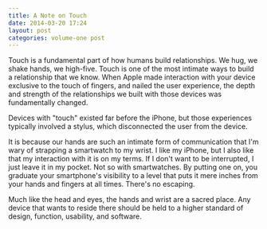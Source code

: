 ```yaml
---
title: A Note on Touch
date: 2014-03-20 17:24
layout: post
categories: volume-one post
---
```

Touch is a fundamental part of how humans build relationships. We hug, we shake hands, we high-five. Touch is one of the most intimate ways to build a relationship that we know. When Apple made interaction with your device exclusive to the touch of fingers, and nailed the user experience, the depth and strength of the relationships we built with those devices was fundamentally changed. 

<aside>Devices with "touch" existed far before the iPhone, but those experiences typically involved a stylus, which disconnected the user from the device.</aside> 

It is because our hands are such an intimate form of communication that I'm wary of strapping a smartwatch to my wrist. I like my iPhone, but I also like that my interaction with it is on my terms. If I don't want to be interrupted, I just leave it in my pocket. Not so with smartwatches. By putting one on, you graduate your smartphone's visibility to a level that puts it mere inches from your hands and fingers at all times. There's no escaping. 

Much like the head and eyes, the hands and wrist are a sacred place. Any device that wants to reside there should be held to a higher standard of design, function, usability, and software.  